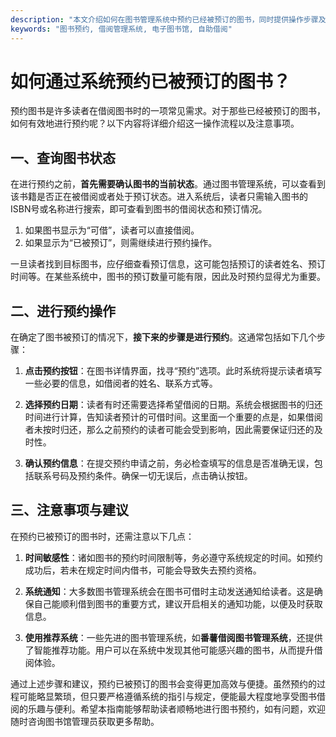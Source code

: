 ```yaml
---
description: "本文介绍如何在图书管理系统中预约已经被预订的图书，同时提供操作步骤及注意事项。"
keywords: "图书预约, 借阅管理系统, 电子图书馆, 自助借阅"
---
```

# 如何通过系统预约已被预订的图书？

预约图书是许多读者在借阅图书时的一项常见需求。对于那些已经被预订的图书，如何有效地进行预约呢？以下内容将详细介绍这一操作流程以及注意事项。

## 一、查询图书状态

在进行预约之前，**首先需要确认图书的当前状态**。通过图书管理系统，可以查看到该书籍是否正在被借阅或者处于预订状态。进入系统后，读者只需输入图书的ISBN号或名称进行搜索，即可查看到图书的借阅状态和预订情况。

1. 如果图书显示为“可借”，读者可以直接借阅。
2. 如果显示为“已被预订”，则需继续进行预约操作。

一旦读者找到目标图书，应仔细查看预订信息，这可能包括预订的读者姓名、预订时间等。在某些系统中，图书的预订数量可能有限，因此及时预约显得尤为重要。

## 二、进行预约操作

在确定了图书被预订的情况下，**接下来的步骤是进行预约**。这通常包括如下几个步骤：

1. **点击预约按钮**：在图书详情界面，找寻“预约”选项。此时系统将提示读者填写一些必要的信息，如借阅者的姓名、联系方式等。

2. **选择预约日期**：读者有时还需要选择希望借阅的日期。系统会根据图书的归还时间进行计算，告知读者预计的可借时间。这里面一个重要的点是，如果借阅者未按时归还，那么之前预约的读者可能会受到影响，因此需要保证归还的及时性。

3. **确认预约信息**：在提交预约申请之前，务必检查填写的信息是否准确无误，包括联系号码及预约条件。确保一切无误后，点击确认按钮。

## 三、注意事项与建议

在预约已被预订的图书时，还需注意以下几点：

1. **时间敏感性**：诸如图书的预约时间限制等，务必遵守系统规定的时间。如预约成功后，若未在规定时间内借书，可能会导致失去预约资格。

2. **系统通知**：大多数图书管理系统会在图书可借时主动发送通知给读者。这是确保自己能顺利借到图书的重要方式，建议开启相关的通知功能，以便及时获取信息。

3. **使用推荐系统**：一些先进的图书管理系统，如**番薯借阅图书管理系统**，还提供了智能推荐功能。用户可以在系统中发现其他可能感兴趣的图书，从而提升借阅体验。

通过上述步骤和建议，预约已被预订的图书会变得更加高效与便捷。虽然预约的过程可能略显繁琐，但只要严格遵循系统的指引与规定，便能最大程度地享受图书借阅的乐趣与便利。希望本指南能够帮助读者顺畅地进行图书预约，如有问题，欢迎随时咨询图书馆管理员获取更多帮助。
